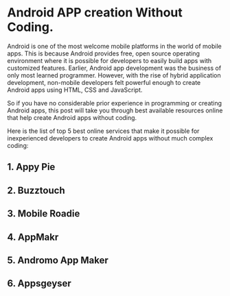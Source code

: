 # Android APP creation Without Coding.

Android is one of the most welcome mobile platforms in the world of mobile apps. This is because Android provides free, open source operating environment where it is possible for developers to easily build apps with customized features. Earlier, Android app development was the business of only most learned programmer. However, with the rise of hybrid application development, non-mobile developers felt powerful enough to create Android apps using HTML, CSS and JavaScript.

So if you have no considerable prior experience in programming or creating Android apps, this post will take you through best available resources online that help create Android apps without coding.

Here is the list of top 5 best online services that make it possible for inexperienced developers to create Android apps without much complex coding:

## 1. Appy Pie
## 2. Buzztouch
## 3. Mobile Roadie
## 4. AppMakr
## 5. Andromo App Maker
## 6. Appsgeyser
